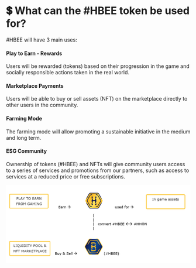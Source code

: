 # 💲 What can the #HBEE token be used for?

\#HBEE will have 3 main uses:

#### Play to Earn - Rewards

Users will be rewarded (tokens) based on their progression in the game and socially responsible actions taken in the real world.

#### Marketplace Payments

Users will be able to buy or sell assets (NFT) on the marketplace directly to other users in the community.

#### Farming Mode

The farming mode will allow promoting a sustainable initiative in the medium and long term.

#### ESG Community

Ownership of tokens (#HBEE) and NFTs will give community users access to a series of services and promotions from our partners, such as access to services at a reduced price or free subscriptions.



![](<../.gitbook/assets/image (33).png>)
